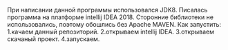 При написании данной программы использовался JDK8.
Писалась программа на платформе intellij IDEA 2018.
Сторонние библиотеки не использовались, поэтому обошлись без Apache MAVEN.
Как запустить:
  1.качаем данный репозиторий.
  2.открываем intellij IDEA.
  3.открываем скачаный проект.
  4.запускаем.
